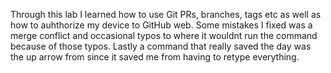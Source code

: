 Through this lab I learned how to use Git PRs, branches, tags etc as well as how to auhthorize my device to GitHub web. Some mistakes I fixed was a merge conflict and occasional typos to where it wouldnt run the command because of those typos. Lastly a command that really saved the day was the up arrow from since it saved me from having to retype everything.
